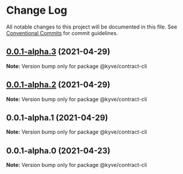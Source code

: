 # Change Log

All notable changes to this project will be documented in this file.
See [Conventional Commits](https://conventionalcommits.org) for commit guidelines.

## [0.0.1-alpha.3](https://github.com/KYVENetwork/kyve/compare/@kyve/contract-cli@0.0.1-alpha.2...@kyve/contract-cli@0.0.1-alpha.3) (2021-04-29)

**Note:** Version bump only for package @kyve/contract-cli

## [0.0.1-alpha.2](https://github.com/KYVENetwork/kyve/compare/@kyve/contract-cli@0.0.1-alpha.1...@kyve/contract-cli@0.0.1-alpha.2) (2021-04-29)

**Note:** Version bump only for package @kyve/contract-cli

## 0.0.1-alpha.1 (2021-04-29)

**Note:** Version bump only for package @kyve/contract-cli

## 0.0.1-alpha.0 (2021-04-23)

**Note:** Version bump only for package @kyve/contract-cli
